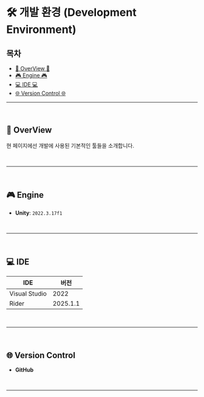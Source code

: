 # 🛠️ 개발 환경 (Development Environment)

## 목차

- [🌙 OverView 🌙](#overview)
- [🎮 Engine 🎮](#Engine)
- [💻 IDE 💻](#IDE)
- [🌐 Version Control 🌐](#version)

---

<br>

<a name="overview"></a>
## 🌙 OverView

현 페이지에선 개발에 사용된 기본적인 툴들을 소개합니다.

<br>

---

<br>

<a name="Engine"></a>
## 🎮 Engine
- **Unity**: `2022.3.17f1`

<br>

---

<br>

<a name="IDE"></a>
## 💻 IDE
| IDE             | 버전        |
|-----------------|-------------|
| Visual Studio   | 2022        |
| Rider           | 2025.1.1    |

<br>

---

<br>

<a name="version"></a>
## 🌐 Version Control
- **GitHub**

<br>

---